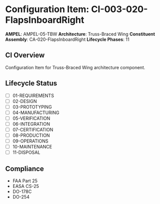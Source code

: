 # Configuration Item: CI-003-020-FlapsInboardRight

**AMPEL**: AMPEL-05-TBW
**Architecture**: Truss-Braced Wing
**Constituent Assembly**: CA-020-FlapsInboardRight
**Lifecycle Phases**: 11

## CI Overview
Configuration Item for Truss-Braced Wing architecture component.

## Lifecycle Status
- [ ] 01-REQUIREMENTS
- [ ] 02-DESIGN
- [ ] 03-PROTOTYPING
- [ ] 04-MANUFACTURING
- [ ] 05-VERIFICATION
- [ ] 06-INTEGRATION
- [ ] 07-CERTIFICATION
- [ ] 08-PRODUCTION
- [ ] 09-OPERATIONS
- [ ] 10-MAINTENANCE
- [ ] 11-DISPOSAL

## Compliance
- FAA Part 25
- EASA CS-25
- DO-178C
- DO-254
